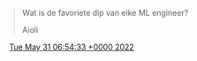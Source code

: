> Wat is de favoriete dip van elke ML engineer?  
>   
> Aioli

<img src="../../media/tweet.ico" width="12" /> [Tue May 31 06:54:33 +0000 2022](https://twitter.com/DromerDenker/status/1531529549351112704)